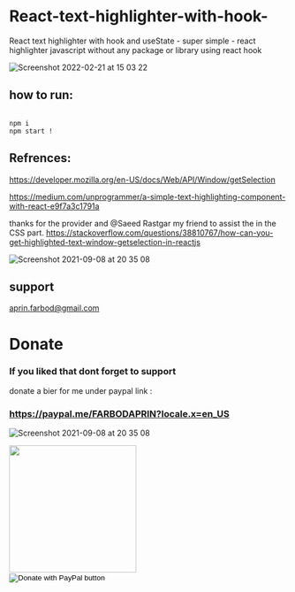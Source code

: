 # React-text-highlighter-with-hook-
React text highlighter with hook and useState  - super simple -
react highlighter javascript without any package or library using react hook

![Screenshot 2022-02-21 at 15 03 22](https://user-images.githubusercontent.com/17232450/154971324-566f96e8-955e-4cf2-8633-32739840073a.png)

## how to run:

```

npm i
npm start ! 

```

## Refrences:
https://developer.mozilla.org/en-US/docs/Web/API/Window/getSelection

https://medium.com/unprogrammer/a-simple-text-highlighting-component-with-react-e9f7a3c1791a

thanks for the provider and @Saeed Rastgar my friend to assist the in the CSS part.
https://stackoverflow.com/questions/38810767/how-can-you-get-highlighted-text-window-getselection-in-reactjs



![Screenshot 2021-09-08 at 20 35 08](https://user-images.githubusercontent.com/17232450/132565783-4d857ff6-6ff9-47b4-81b5-a52f2283e55c.png)

## support 
aprin.farbod@gmail.com


# Donate

### If you liked that dont forget to support
donate a bier for me under paypal link :

### https://paypal.me/FARBODAPRIN?locale.x=en_US


![Screenshot 2021-09-08 at 20 35 08](https://user-images.githubusercontent.com/17232450/132565783-4d857ff6-6ff9-47b4-81b5-a52f2283e55c.png)


<img src="https://user-images.githubusercontent.com/17232450/132566016-c716891f-8bdc-43c3-b057-854d9d244ee0.jpg" width= "230px">

<form action="https://www.paypal.com/donate" method="post" target="_top">
<input type="hidden" name="hosted_button_id" value="KZCP6RUTYSS44" />
<input type="image" src="https://paypal.me/FARBODAPRIN?locale.x=en_US" border="0" name="submit" title="PayPal - The safer, easier way to pay online!" alt="Donate with PayPal button" />
<img alt="" border="0" src="https://paypal.me/FARBODAPRIN?locale.x=en_US" width="1" height="1" />
</form>
